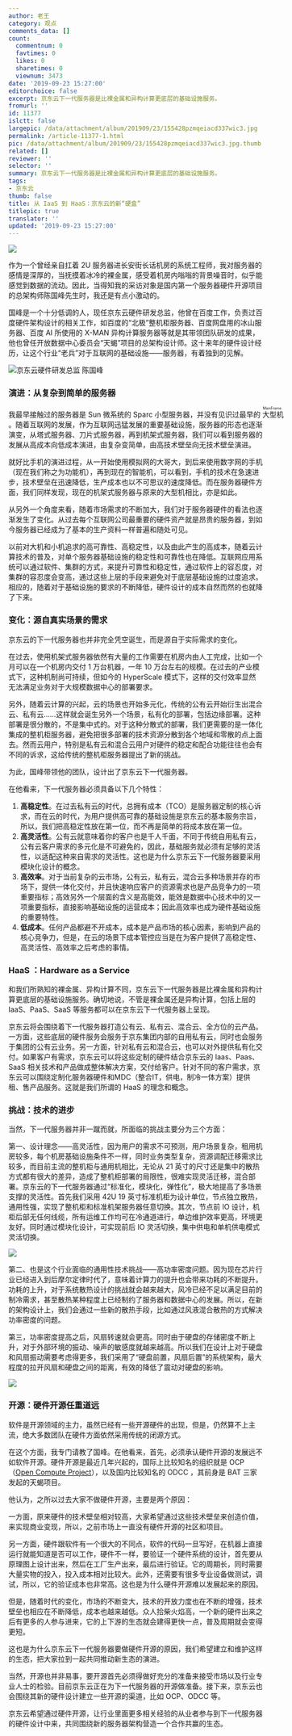 ```yaml
---
author: 老王
category: 观点
comments_data: []
count:
  commentnum: 0
  favtimes: 0
  likes: 0
  sharetimes: 0
  viewnum: 3473
date: '2019-09-23 15:27:00'
editorchoice: false
excerpt: 京东云下一代服务器是比裸金属和异构计算更底层的基础设施服务。
fromurl: ''
id: 11377
islctt: false
largepic: /data/attachment/album/201909/23/155428pzmqeiacd337wic3.jpg
permalink: /article-11377-1.html
pic: /data/attachment/album/201909/23/155428pzmqeiacd337wic3.jpg.thumb.jpg
related: []
reviewer: ''
selector: ''
summary: 京东云下一代服务器是比裸金属和异构计算更底层的基础设施服务。
tags:
- 京东云
thumb: false
title: 从 IaaS 到 HaaS：京东云的新“硬盒”
titlepic: true
translator: ''
updated: '2019-09-23 15:27:00'
---
```


![](/data/attachment/album/201909/23/155428pzmqeiacd337wic3.jpg)


作为一个曾经亲自扛着 2U 服务器进长安街长话机房的系统工程师，我对服务器的感情是深厚的，当抚摸着冰冷的裸金属，感受着机房内嗡嗡的背景噪音时，似乎能感觉到数据的流动。因此，当得知我的采访对象是国内第一个服务器硬件开源项目的总架构师陈国峰先生时，我还是有点小激动的。


国峰是一个十分低调的人，现任京东云硬件研发总监，他曾在百度工作，负责过百度硬件架构设计的相关工作，如百度的“北极”整机柜服务器、百度网盘用的冰山服务器、百度 AI 所使用的 X-MAN 异构计算服务器等就是其带领团队研发的成果，他也曾任开放数据中心委员会“天蝎”项目的总架构设计师。这十来年的硬件设计经历，让这个行业“老兵”对于互联网的基础设施——服务器，有着独到的见解。


![京东云硬件研发总监 陈国峰](/data/attachment/album/201909/23/151834vznfhdbh7gfvabf3.jpg)


### 演进：从复杂到简单的服务器


我最早接触过的服务器是 Sun 微系统的 Sparc 小型服务器，并没有见识过最早的<ruby> 大型机 <rp>  （ </rp> <rt>  MainFrame </rt> <rp>  ） </rp></ruby>。随着互联网的发展，作为互联网迅猛发展的重要基础设施，服务器的形态也逐渐演变，从塔式服务器、刀片式服务器，再到机架式服务器，我们可以看到服务器的发展从高成本向低成本演进，由复杂变简单，由高技术壁垒向无技术壁垒演进。


就好比手机的演进过程，从一开始使用模拟网的大哥大，到后来使用数字网的手机（现在我们称之为功能机），再到现在的智能机，可以看到，手机的技术在急速进步，技术壁垒在迅速降低，生产成本也以不可思议的速度降低。而在服务器硬件方面，我们同样发现，现在的机架式服务器与原来的大型机相比，亦是如此。


从另外一个角度来看，随着市场需求的不断加大，我们对于服务器硬件的看法也逐渐发生了变化。从过去每个互联网公司最重要的硬件资产就是昂贵的服务器，到如今服务器已经成为了基本的生产资料一样普遍和随处可见。


以前对大机和小机追求的高可靠性、高稳定性，以及由此产生的高成本，随着云计算技术的普及，对单个服务器基础设施的稳定性和可靠性也在降低。互联网应用系统可以通过软件、集群的方式，来提升可靠性和稳定性，通过软件上的容忍度，对集群的容忍度会变高，通过这些上层的手段来避免对于底层基础设施的过度追求。相应的，随着对于基础设施的要求的不断降低，硬件设计的成本自然而然的也就降了下来。


### 变化：源自真实场景的需求


京东云的下一代服务器也并非完全凭空诞生，而是源自于实际需求的变化。


在过去，使用机架式服务器依然有大量的工作需要在机房内由人工完成，比如一个月可以在一个机房内交付 1 万台机器，一年 10 万台左右的规模。在过去的产业模式下，这种机制尚可持续，但如今的 HyperScale 模式下，这样的交付效率显然无法满足业务对于大规模数据中心的部署要求。


另外，随着云计算的兴起，云的场景也开始多元化，传统的公有云开始衍生出混合云、私有云……这样就会诞生另外一个场景，私有化的部署，包括边缘部署。这种部署是很分散的，不是集中式的。对于这种分散式的部署，我们更需要的是一体化集成的整机柜服务器，避免把很多部署的技术资源分散到各个地域和零散的点上面去。然而云用户，特别是私有云和混合云用户对硬件的稳定和配合功能往往也会有不同的诉求，这给传统的整机柜服务器提出了新的挑战。


为此，国峰带领他的团队，设计出了京东云下一代服务器。


在他看来，下一代服务器必须具备以下几个特性：


1. **高稳定性**。在过去私有云的时代，总拥有成本（TCO）是服务器定制的核心诉求，而在云的时代，为用户提供高可靠的基础设施是京东云的基本服务宗旨，所以，我们把高稳定性放在第一位，而不再是简单的将成本放在第一位。
2. **高灵活性**。公有云就意味着你的客户也是千人千面，不同于传统自用私有云，公有云客户需求的多元化是不可避免的，因此，基础服务就必须有足够的灵活性，以适配这种来自需求的灵活性。这也是为什么京东云下一代服务器要采用模块化设计的概念。
3. **高效率**。对于当前复杂的云市场，公有云，私有云，混合云多种场景并存的市场下，提供一体化交付，并且快速响应客户的资源需求也是产品竞争力的一项重要指标；高效另外一个层面的含义是高能效，能效是数据中心技术中的又一项重要指标，直接影响基础设施的运营成本；因此高效率也成为硬件基础设施的重要特性。
4. **低成本**。任何产品都避不开成本，成本是产品市场的核心因素，影响到产品的核心竞争力，但是，在云的场景下成本管控应当是在为客户提供了高稳定性、高灵活性、高效率之后考虑的事情。


### HaaS ：Hardware as a Service


和我们所熟知的裸金属、异构计算不同，京东云下一代服务器是比裸金属和异构计算更底层的基础设施服务。确切地说，不管是裸金属还是异构计算，包括上层的 IaaS、PaaS、SaaS 等服务都可以在京东云下一代服务器上呈现。


京东云将会围绕着下一代服务器打造公有云、私有云、混合云、全方位的云产品。一方面，这些底层的硬件服务会服务于京东集团内部的自用私有云，同时也会服务于集团的公有云业务。另一方面，针对私有云和混合云，也可以对外提供私有化交付。如果客户有需求，京东云可以将这些定制的硬件结合京东云的 Iaas、Paas、SaaS 相关技术和产品做成整体解决方案，交付给客户。针对不同的客户需求，京东云可以围绕定制化服务器硬件和MDC（整合IT，供电，制冷一体方案）提供租、售产品服务。这就是我们所谓的 HaaS 的理念和概念。


### 挑战：技术的进步


当然，下一代服务器并非一蹴而就，所面临的挑战主要分为三个方面：


第一、设计理念——高灵活性，因为用户的需求不可预测，用户场景复杂，租用机房较多，每个机房基础设施条件不一样，同时业务类型复杂，资源调配迁移需求比较多，而目前主流的整机柜与通用机相比，无论从 21 英寸的尺寸还是集中的散热方式都有很大的差异，造成了整机柜部署的局限性，很难实现灵活迁移，混合部署。京东云的下一代服务器通过“标准化，模块化，弹性化”，极大地提高了多场景支撑的灵活性。首先我们采用 42U 19 英寸标准机柜为设计单位，节点独立散热，通用性强，实现了整机柜和标准机架服务器任意切换。其次，节点前 IO 设计，机柜后部无任何线缆，所有运维工作均可在冷通道进行，单边维护效率更高，环境更友好。同时通过模块化设计，可实现前后 IO 灵活切换，集中供电和单机供电模式灵活切换。


![](/data/attachment/album/201909/23/152301u3p6piogdr2hph8q.jpg)


第二、也是这个行业面临的通用性技术挑战——高功率密度问题。因为现在芯片行业已经进入到后摩尔定律时代了，意味着计算力的提升也会带来功耗的不断提升。功耗的上升，对于系统散热设计的挑战就会越来越大，风冷已经不足以满足目前的制冷需求，甚至散热某种程度上已经制约了服务器和数据中心的发展。所以，在新的架构设计上，我们会通过一些新的散热手段，比如通过风液混合散热的方式解决功率密度的问题。


第三，功率密度提高之后，风扇转速就会更高。同时由于硬盘的存储密度不断上升，对于外部环境的振动、噪声的敏感度就越来越高。所以我们在设计上对于硬盘和风扇振动需要考虑得更多，我们采用了“硬盘前置，风扇后置”的系统架构，最大程度的拉开风扇和硬盘之间的距离，有效的降低了震动对硬盘的影响。


![](/data/attachment/album/201909/23/152345g56zz8lm66ut7r2r.jpg)


### 开源：硬件开源任重道远


软件是开源领域的主力，虽然已经有一些开源硬件的出现，但是，仍然算不上主流，绝大多数团队在硬件方面依然采用传统的闭源方式。


在这个方面，我专门请教了国峰。在他看来，首先，必须承认硬件开源的发展远不如软件开源。硬件开源是最近几年兴起的，国际上比较知名的组织就是 OCP（[Open Compute Project](https://www.opencompute.org/)），以及国内比较知名的 ODCC ，其前身是 BAT 三家发起的天蝎项目。


他认为，之所以过去大家不做硬件开源，主要是两个原因：


一方面，原来硬件的技术壁垒相对较高，大家希望通过这些技术壁垒来创造价值，来实现商业变现，所以，之前市场上一直没有硬件开源的社区和项目。


另一方面，硬件跟软件有一个很大的不同点，软件的代码一旦写好，在机器上直接运行就能知道是否可以工作，硬件不一样，要验证一个硬件系统的设计，首先要从原理图上设计出来，然后在工厂生产出来，最后进行验证。它的周期长，同时需要大量实物的投入，投入成本相对比较大。此外，还需要有很多专业设备做测试，调试，所以，它的验证成本也非常高。这也是为什么硬件开源难以发展起来的原因。


但是，随着时代的变化，市场的不断变大，技术的开放力度也在不断的增强，技术壁垒也相应在不断降低，成本也越来越低。众人拾柴火焰高，一个新的硬件出来之后有更多的人参与进来，它的上下游的生态就会建得更快一点，普及周期就会变得更短。


这也是为什么京东云下一代服务器要做硬件开源的原因，我们希望建立和维护这样的生态，把大家拉到一起共同推动新生态的演进。


当然，开源也并非易事，要开源首先必须得做好充分的准备来接受市场以及行业专业人士的检验。目前京东云正在为下一代服务器的开源做准备。接下来，京东云也会围绕其新的硬件设计建立一些开源的渠道，比如 OCP、ODCC 等。


京东云希望通过硬件开源，让行业里面更多相关经验的从业者参与到下一代服务器的硬件设计中来，共同围绕新的服务器架构营造一个合作共赢的生态。